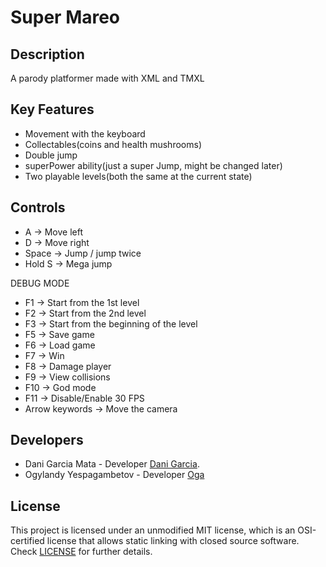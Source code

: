 # Super Mareo

## Description

A parody platformer made with XML and TMXL

## Key Features

 - Movement with the keyboard
 - Collectables(coins and health mushrooms)
 - Double jump
 - superPower ability(just a super Jump, might be changed later)
 - Two playable levels(both the same at the current state)
 
## Controls

 - A -> Move left
 - D -> Move right
 - Space -> Jump / jump twice
 - Hold S -> Mega jump

DEBUG MODE

 - F1 -> Start from the 1st level
 - F2 -> Start from the 2nd level
 - F3 -> Start from the beginning of the level
 - F5 -> Save game
 - F6 -> Load game
 - F7 -> Win
 - F8 -> Damage player
 - F9 -> View collisions
 - F10 -> God mode
 - F11 -> Disable/Enable 30 FPS
 - Arrow keywords -> Move the camera

## Developers

 - Dani Garcia Mata - Developer [Dani Garcia](https://github.com/DaniGarMata).
 - Ogylandy Yespagambetov - Developer [Oga](https://github.com/Oga29)


## License

This project is licensed under an unmodified MIT license, which is an OSI-certified license that allows static linking with closed source software. Check [LICENSE](LICENSE) for further details.

